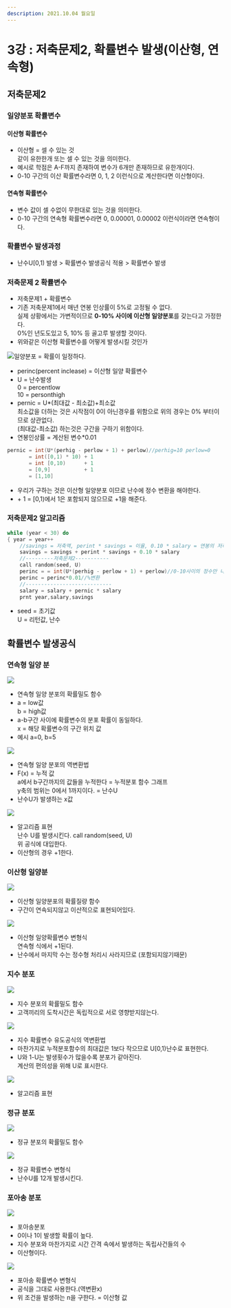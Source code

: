 ```yaml
---
description: 2021.10.04 월요일
---
```


# 3강 : 저축문제2, 확률변수 발생(이산형, 연속형)

## 저축문제2

### 일양분포 확률변수 

#### 이산형 확률변수

* 이산형 = 셀 수 있는 것\
  같이 유한한개 또는 셀 수 있는 것을 의미한다.
* 예시로 학점은 A-F까지 존재하여 변수가 6개만 존재하므로 유한개이다.
* 0-10 구간의 이산 확률변수라면 0, 1, 2 이런식으로 계산한다면 이산형이다.

#### 연속형 확률변수

* 변수 값이 셀 수없이 무한대로 있는 것을 의미한다.
* 0-10 구간의 연속형 확률변수라면 0, 0.00001, 0.00002 이런식이라면 연속형이다.

### 확률변수 발생과정

* 난수U\[0,1) 발생 > 확률변수 발생공식 적용 > 확률변수 발생

### 저축문제 2 확률변수

* 저축문제1 + 확률변수
* 기존 저축문제1에서 매년 연봉 인상률이 5%로 고정될 수 없다.\
  실제 상황에서는 가변적이므로 **0-10% 사이에 이산형 일양분포**를 갖는다고 가정한다.\
  0%인 년도도있고 5, 10% 등 골고루 발생할 것이다.
* 위와같은 이산형 확률변수를 어떻게 발생시킬 것인가

![일양분포 = 확률이 일정하다.](<../../../.gitbook/assets/9 (6).png>)

* perinc(percent inclease) = 이산형 일양 확률변수 
* U = 난수발생\
  0 = percentlow\
  10 = personthigh
* pernic = U\*(최대값 - 최소값)+최소값\
  최소값을 더하는 것은 시작점이 0이 아닌경우를 위함으로 위의 경우는 0% 부터이므로 상관없다.\
  (최대값-최소값) 하는것은 구간을 구하기 위함이다.
* 연봉인상률 = 계산된 변수\*0.01

```c
pernic = int(U*(perhig - perlow + 1) + perlow)//perhig=10 perlow=0
       = int([0,1) * 10) + 1
       = int [0,10)      + 1
       = [0,9]           + 1
       = [1,10]
```

* 우리가 구하는 것은 이산형 일양분포 이므로 난수에 정수 변환을 해야한다.
* \+ 1 = \[0,1)에서 1은 포함되지 않으므로 +1을 해준다.

### 저축문제2 알고리즘

```c
while (year < 30) do
{ year = year++
    //savings = 저축액, perint * savings = 이율, 0.10 * salary = 연봉의 저축액
    savings = savings + perint * savings + 0.10 * salary
    //---------저축문제2-----------
    call random(seed, U)
    perinc = = int(U*(perhig - perlow + 1) + perlow)//0-10사이의 정수만 나온다.
    perinc = perinc*0.01//%변환
    //----------------------------
    salary = salary + pernic * salary
    prnt year,salary,savings
```

* seed = 초기값\
  U = 리턴값, 난수

##  확률변수 발생공식

### 연속형 일양 분

![](<../../../.gitbook/assets/10 (3).png>)

* 연속형 일양 분포의 확률밀도 함수
* a = low값\
  b = high값
* a-b구간 사이에 확률변수의 분포 확률이 동일하다.\
  x = 해당 확률변수의 구간 위치 값
* 예시 a=0, b=5

![](<../../../.gitbook/assets/11 (5).png>)

* 연속형 일양 분포의 역변환법
* F(x) = 누적 값\
  a에서 b구간까지의 값들을 누적한다 = 누적분포 함수 그래프\
  y축의 범위는 0에서 1까지이다. = 난수U
* 난수U가 발생하는 x값

![](<../../../.gitbook/assets/12 (3).png>)

* 알고리즘 표현\
  난수 U를 발생시킨다. call random(seed, U)\
  위 공식에 대입한다.
* 이산형의 경우 +1한다.

### 이산형 일양분

![](../../../.gitbook/assets/18.png)

* 이산형 일양분포의 확률질량 함수
* 구간이 연속되지않고 이산적으로 표현되어있다.

![](../../../.gitbook/assets/19.png)

* 이산형 일양확률변수 변형식\
  연속형 식에서 +1된다.
* 난수에서 마지막 수는 정수형 처리시 사라지므로 (포함되지않기때문)

### 지수 분포

![](<../../../.gitbook/assets/13 (2).png>)

* 지수 분포의 확률밀도 함수
* 고객끼리의 도착시간은 독립적으로 서로 영향받지않는다.

![](<../../../.gitbook/assets/14 (2).png>)

* 지수 확률변수 유도공식의 역변환법
* 마찬가지로 누적분포함수의 최대값은 1보다 작으므로 U\[0,1)난수로 표현한다.
* U와 1-U는 발생횟수가 많을수록 분포가 같아진다. \
  계산의 편의성을 위해 U로 표시한다.

![](<../../../.gitbook/assets/15 (2).png>)

* 알고리즘 표현

### 정규 분포

![](<../../../.gitbook/assets/16 (1).png>)

* 정규 분포의 확률밀도 함수

![](../../../.gitbook/assets/17.png)

* 정규 확률변수 변형식
* 난수U를 12개 발생시킨다.

### 포아송 분포

![](../../../.gitbook/assets/20.png)

* 포아송분포
* 0이나 1이 발생할 확률이 높다.
* 지수 분포와 마찬가지로 시간 간격 속에서 발생하는 독립사건들의 수
* 이산형이다.

![](<../../../.gitbook/assets/21 (1).png>)

* 포아송 확률변수 변형식
* 공식을 그대로 사용한다.(역변환x)
* 위 조건을 발생하는 n을 구한다. = 이산형 값

